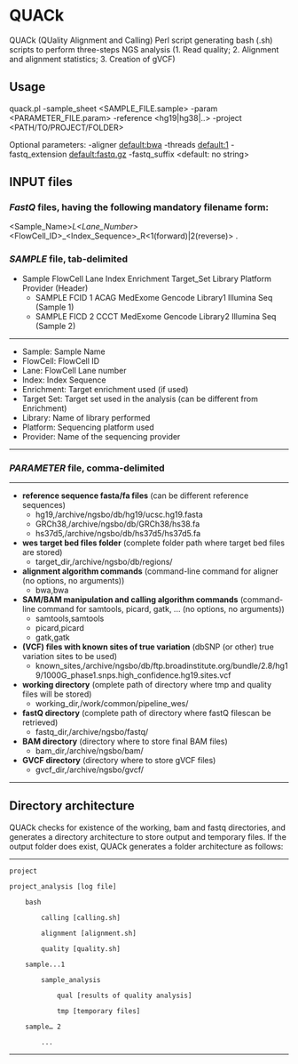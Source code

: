 # QUACk
QUACk (QUality Alignment and Calling) Perl script generating bash (.sh) scripts to perform three-steps NGS analysis (1. Read quality; 2. Alignment and alignment statistics; 3. Creation of gVCF)

## Usage

quack.pl -sample_sheet <SAMPLE_FILE.sample> -param <PARAMETER_FILE.param> -reference <hg19|hg38|..> -project <PATH/TO/PROJECT/FOLDER> 

Optional parameters: -aligner <default:bwa> -threads <default:1> -fastq_extension <default:fastq.gz> -fastq_suffix <default: no string>

## INPUT files

### *FastQ* files, having the following mandatory filename form:

<Sample_Name>_L<Lane_Number>_<FlowCell_ID>_<Index_Sequence>_R<1(forward)|2(reverse)> <fastQ suffix>.<fastQ extension>

### *SAMPLE* file, tab-delimited

- Sample  FlowCell Lane Index   Enrichment  Target_Set Library    Platform  Provider (Header)
  - SAMPLE  FCID    1       ACAG MedExome   Gencode    Library1  Illumina   Seq       (Sample 1)
  - SAMPLE  FICD    2       CCCT MedExome   Gencode    Library2  Illumina   Seq       (Sample 2)


---
- Sample: Sample Name
- FlowCell: FlowCell ID
- Lane: FlowCell Lane number
- Index: Index Sequence
- Enrichment: Target enrichment used (if used)
- Target Set: Target set used in the analysis (can be different from Enrichment)
- Library: Name of library performed
- Platform: Sequencing platform used
- Provider: Name of the sequencing provider

---

### *PARAMETER* file, comma-delimited

---
- **reference sequence fasta/fa files** (can be different reference sequences)
  - hg19,/archive/ngsbo/db/hg19/ucsc.hg19.fasta
  - GRCh38,/archive/ngsbo/db/GRCh38/hs38.fa
  - hs37d5,/archive/ngsbo/db/hs37d5/hs37d5.fa
- **wes target bed files folder** (complete folder path where target bed files are stored)
  - target_dir,/archive/ngsbo/db/regions/
- **alignment algorithm commands** (command-line command for aligner (no options, no arguments))
  - bwa,bwa
- **SAM/BAM manipulation and calling algorithm commands** (command-line command for samtools, picard, gatk, ... (no options, no arguments))
  - samtools,samtools
  - picard,picard
  - gatk,gatk
- **(VCF) files with known sites of true variation** (dbSNP (or other) true variation sites to be used)
  - known_sites,/archive/ngsbo/db/ftp.broadinstitute.org/bundle/2.8/hg19/1000G_phase1.snps.high_confidence.hg19.sites.vcf
- **working directory** (omplete path of directory where tmp and quality files will be stored)
  - working_dir,/work/common/pipeline_wes/
- **fastQ directory** (complete path of directory where fastQ filescan be retrieved)
  - fastq_dir,/archive/ngsbo/fastq/
- **BAM directory** (directory where to store final BAM files)
  - bam_dir,/archive/ngsbo/bam/
- **GVCF directory** (directory where to store gVCF files)
  - gvcf_dir,/archive/ngsbo/gvcf/


---


## Directory architecture

QUACk checks for existence of the working, bam and fastq directories, and generates a directory architecture to store output and temporary files. If the output folder does exist, QUACk generates a folder architecture as follows:

---

    project

	project_analysis [log file]

		bash

			calling [calling.sh]

			alignment [alignment.sh]

			quality [quality.sh]

		sample...1

			sample_analysis

				qual [results of quality analysis]

				tmp [temporary files]

		sample… 2

			...
---
